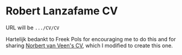 # Robert Lanzafame CV

URL will be `.../CV/CV`

Hartelijk bedankt to Freek Pols for encouraging me to do this and for sharing [Norbert van Veen's CV](https://github.com/NorbertvanVeen/CurriculumVitae), which I modified to create this one.